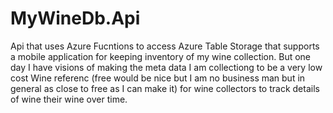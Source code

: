 # MyWineDb.Api
Api that uses Azure Fucntions to access Azure Table Storage that supports a mobile application for keeping inventory of my wine collection. But one day I have visions of making the meta data I am collectiong to be a very low cost Wine referenc (free would be nice but I am no business man but in general as close to free as I can make it) for wine collectors to track details of wine their wine over time.

